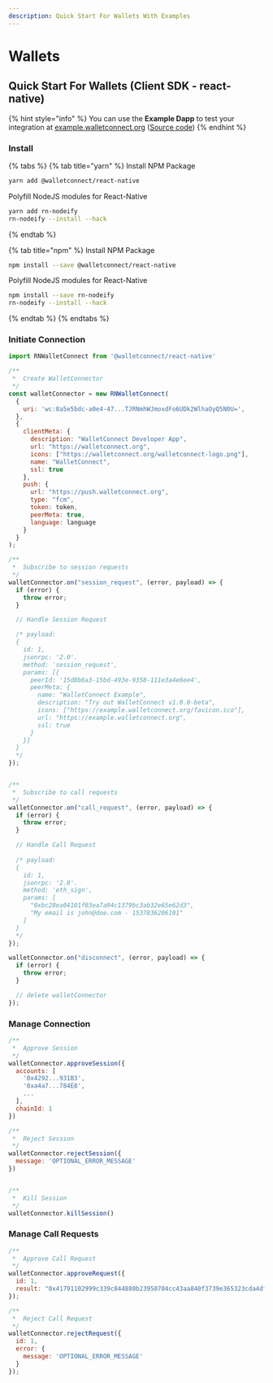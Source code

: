 ```yaml
---
description: Quick Start For Wallets With Examples
---
```

# Wallets
## Quick Start For Wallets \(Client SDK - react-native\)
{% hint style="info" %}
You can use the **Example Dapp** to test your integration at [example.walletconnect.org](https://example.walletconnect.org) \([Source code](https://github.com/WalletConnect/walletconnect-example-dapp)\)
{% endhint %}
### Install
{% tabs %}
{% tab title="yarn" %}
Install NPM Package
```bash
yarn add @walletconnect/react-native
```
Polyfill NodeJS modules for React-Native
```bash
yarn add rn-nodeify
rn-nodeify --install --hack
```
{% endtab %}

{% tab title="npm" %}
Install NPM Package
```bash 
npm install --save @walletconnect/react-native
```
Polyfill NodeJS modules for React-Native
```bash
npm install --save rn-nodeify
rn-nodeify --install --hack
```
{% endtab %}
{% endtabs %}

### Initiate Connection

```javascript
import RNWalletConnect from '@walletconnect/react-native'

/**
 *  Create WalletConnector
 */
const walletConnector = new RNWalletConnect(
  {
    uri: 'wc:8a5e5bdc-a0e4-47...TJRNmhWJmoxdFo6UDk2WlhaOyQ5N0U=',       // Required
  },
  {
    clientMeta: {                                                       // Required
      description: "WalletConnect Developer App",
      url: "https://walletconnect.org",
      icons: ["https://walletconnect.org/walletconnect-logo.png"],
      name: "WalletConnect",
      ssl: true
    },
    push: {                                                             // Optional
      url: "https://push.walletconnect.org",
      type: "fcm",
      token: token,
      peerMeta: true,
      language: language
    }
  }
);

/**
 *  Subscribe to session requests
 */
walletConnector.on("session_request", (error, payload) => {
  if (error) {
    throw error;
  }

  // Handle Session Request

  /* payload:
  {
    id: 1,
    jsonrpc: '2.0'.
    method: 'session_request',
    params: [{
      peerId: '15d8b6a3-15bd-493e-9358-111e3a4e6ee4',
      peerMeta: {
        name: "WalletConnect Example",
        description: "Try out WalletConnect v1.0.0-beta",
        icons: ["https://example.walletconnect.org/favicon.ico"],
        url: "https://example.walletconnect.org",
        ssl: true
      }
    }]
  }
  */
});


/**
 *  Subscribe to call requests
 */
walletConnector.on("call_request", (error, payload) => {
  if (error) {
    throw error;
  }

  // Handle Call Request
  
  /* payload:
  {
    id: 1,
    jsonrpc: '2.0'.
    method: 'eth_sign',
    params: [
      "0xbc28ea04101f03ea7a94c1379bc3ab32e65e62d3",
      "My email is john@doe.com - 1537836206101"
    ]
  }
  */
});

walletConnector.on("disconnect", (error, payload) => {
  if (error) {
    throw error;
  }

  // delete walletConnector
});
```

### Manage Connection

```javascript
/**
 *  Approve Session
 */
walletConnector.approveSession({
  accounts: [
    '0x4292...931B3',
    '0xa4a7...784E8',
    ...
  ],
  chainId: 1
})

/**
 *  Reject Session
 */
walletConnector.rejectSession({
  message: 'OPTIONAL_ERROR_MESSAGE'
})


/**
 *  Kill Session
 */
walletConnector.killSession()
```

### Manage Call Requests

```javascript
/**
 *  Approve Call Request
 */
walletConnector.approveRequest({
  id: 1,
  result: "0x41791102999c339c844880b23950704cc43aa840f3739e365323cda4dfa89e7a"
});

/**
 *  Reject Call Request
 */
walletConnector.rejectRequest({
  id: 1,
  error: {
    message: 'OPTIONAL_ERROR_MESSAGE'
  }
});
```
